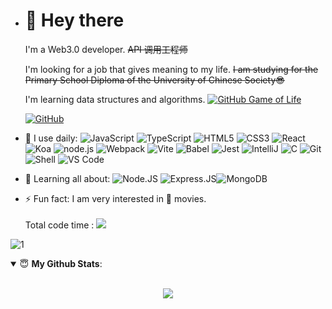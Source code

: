 - # 👋 Hey there

  I'm a Web3.0 developer. <del>API 调用工程师</del>

  I'm looking for a job that gives meaning to my life. <del>I am studying for the Primary School Diploma of the University of Chinese Society😎</del>

  I'm learning data structures and algorithms.
  [![GitHub Game of Life](https://github4life.herokuapp.com/ethomson.gif?z=6)](https://github4life.herokuapp.com/Silence-dream)

  [![GitHub](https://github-profile-summary-cards.vercel.app/api/cards/profile-details?username=silence-dream&theme=github_dark&show_icons=true)](https://github-profile-summary-cards.vercel.app/api/cards/profile-details?username=silence-dream&theme=github_dark&show_icons=true)



- 🚀 I use daily:
  ![JavaScript](https://img.shields.io/badge/-JavaScript-black?style=plastic&logo=javascript)
  ![TypeScript](https://img.shields.io/badge/TypeScript-3178C6.svg?style=flat&logo=typescript&logoColor=white)
  ![HTML5](https://img.shields.io/badge/HTML5-E34F26.svg?style=flat&logo=html5&logoColor=white)
  ![CSS3](https://img.shields.io/badge/CSS3-E34F26.svg?style=flat&logo=css3&logoColor=white)
  ![React](https://img.shields.io/badge/React-61DAFB.svg?style=flat&logo=react&logoColor=white)
  ![Koa](https://img.shields.io/badge/Koa-33333D.svg?style=flat&logo=Koa&logoColor=white)
  ![node.js](https://img.shields.io/badge/node.js-339933?style=flat&logo=node.js&logoColor=white)
  ![Webpack](https://img.shields.io/badge/Webpack-8DD6F9.svg?style=flat&logo=webpack&logoColor=white)
  ![Vite](https://img.shields.io/badge/Vite-646CFF.svg?style=flat&logo=vite&logoColor=white)
  ![Babel](https://img.shields.io/badge/Babel-F9DC3E?style=flat&logo=babel&logoColor=white)
  ![Jest](https://img.shields.io/badge/Jest-C21325?style=flat&logo=Jest&logoColor=white)
  ![IntelliJ](https://img.shields.io/badge/Intellij_Idea-000000.svg?style=flat&logo=intellij-idea&logoColor=white)
  ![C](https://img.shields.io/badge/-C-black?style=plastic&logo=C)
  ![Git](https://img.shields.io/badge/-Git-black?style=plastic&logo=git)
  ![Shell](https://img.shields.io/badge/-Shell-blasck?style=plastic&logo=Shell)
  ![VS Code](https://img.shields.io/badge/-VS%20Code-007ACC?style=plastic&logo=visual-studio-code)
- 🌱 Learning all about:
  ![Node.JS](https://img.shields.io/badge/-Node.JS-black?style=plastic&logo=Node.js) ![Express.JS](https://img.shields.io/badge/-Express.JS-c7b198?style=plastic&logo=Express.JS)![MongoDB](https://img.shields.io/badge/-MongoDB-black?style=plastic&logo=mongodb)
- ⚡️ Fun fact: I am very interested in 🍿 movies.
  <p><span>Total code time :</span> <img style="margin-top:3px;" src="https://wakatime.com/badge/user/35c7ff7b-50b4-4816-9263-38b08e3c771c.svg"/></p>
  <!-- (Starting from 2022.03.09) -->

![1](https://wakatime.com/share/@Silence_dream/21fb4f5c-7f46-4428-a2ea-725cad85771e.svg)

  <!-- <p><span>Last 7 Days :</span> </p>


<div>
  <p align = "center">
    <img src="https://github-readme-stats.vercel.app/api/wakatime?username=Silence_dream&layout=compact&theme=material-palenight&range=last_7_days" />
  </p>
</div> -->



<details open>
 <summary> 😇 <b>My Github Stats</b>: </summary>
<br>
<p align = "center">
  <img src = "https://github-readme-stats.vercel.app/api?username=Silence-dream&show_icons=true&theme=calm&line_height=33&hide_border=true&count_private=true">
  <!-- <img src = "https://github-readme-stats.vercel.app/api/top-langs/?username=Silence-dream&theme=calm&hide_border=true"> -->
</p>
</details>

<!-- Game :

![](https://genshin-card.getloli.com/62/227928843.png) -->
